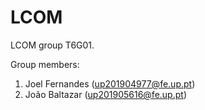 # LCOM

LCOM group T6G01.

Group members:

1. Joel Fernandes (up201904977@fe.up.pt)
2. João Baltazar (up201905616@fe.up.pt)
